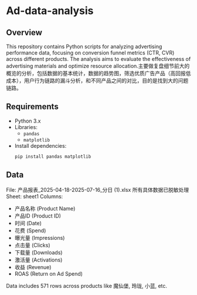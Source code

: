 # Ad-data-analysis

## Overview
This repository contains Python scripts for analyzing advertising performance data, focusing on conversion funnel metrics (CTR, CVR) across different products. The analysis aims to evaluate the effectiveness of advertising materials and optimize resource allocation.主要做复盘细节前大的概览的分析，包括数据的基本统计，数据的趋势图，筛选优质广告产品（高回报低成本），用户行为链路的漏斗分析，和不同产品之间的对比，目的是找到大的问题链路。



## Requirements
- Python 3.x
- Libraries:
  - `pandas`
  - `matplotlib`
- Install dependencies:
  ```bash
  pip install pandas matplotlib

## Data 

File: 产品报表_2025-04-18-2025-07-16_分日 (1).xlsx 所有具体数据已脱敏处理
Sheet: sheet1
Columns:
- 产品名称 (Product Name)
- 产品ID (Product ID)
- 时间 (Date)
- 花费 (Spend)
- 曝光量 (Impressions)
- 点击量 (Clicks)
- 下载量 (Downloads)
- 激活量 (Activations)
- 收益 (Revenue)
- ROAS (Return on Ad Spend)


Data includes 571 rows across products like 魔仙堡, 玲珑, 小蓝, etc.
